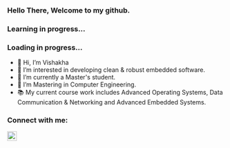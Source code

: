 ### Hello There, Welcome to my github.
### Learning in progress...
### Loading in progress...


- 👋 Hi, I’m Vishakha
- 👀 I’m interested in developing clean & robust embedded software.
- 🌱 I’m currently a Master's student.
- 💞️ I’m Mastering in Computer Engineering.
- 📚 My current course work includes Advanced Operating Systems, Data Communication & Networking and Advanced Embedded Systems.

### Connect with me:

[<img align="left" alt="VishakhaDixit | LinkedIn" width="22px" src="https://cdn.jsdelivr.net/npm/simple-icons@v3/icons/linkedin.svg" />][linkedin]

[linkedin]: https://www.linkedin.com/in/vishakha-dixit-a40890122/
<!---
VishakhaDixit/VishakhaDixit is a ✨ special ✨ repository because its `README.md` (this file) appears on your GitHub profile.
You can click the Preview link to take a look at your changes.
--->

